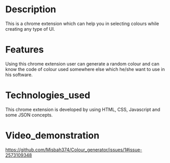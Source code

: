 # Description
This is a chrome extension which can help you in selecting colours while creating any type of UI.
# Features
Using this chrome extension user can generate a random colour and can know the code of colour used somewhere else which he/she want to use in his software.
# Technologies_used
This chrome extension is developed by using HTML, CSS, Javascript and some JSON concepts.
# Video_demonstration
https://github.com/Misbah374/Colour_generator/issues/1#issue-2573109348
